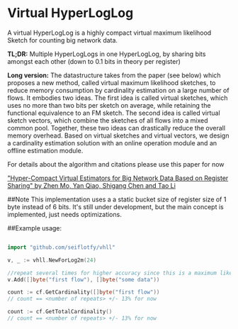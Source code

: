 # Virtual HyperLogLog

A virtual HyperLogLog is a highly compact virtual maximum likelihood Sketch for counting big network data.

<b>TL;DR:</b> Multiple HyperLogLogs in one HyperLogLog, by sharing bits amongst each other (down to 0.1 bits in theory per register)

<b>Long version:</b>
The datastructure takes from the paper (see below) which proposes a new method, called virtual maximum likelihood sketches, to reduce memory consumption by cardinality estimation on a large number of flows. It embodies two ideas. The first idea is called virtual sketches, which uses no more than two bits per sketch on average, while retaining the functional equivalence to an FM sketch. The second idea is called virtual sketch vectors, which combine the sketches of all flows into a mixed common pool. Together, these two ideas can drastically reduce the overall memory overhead. Based on virtual sketches and virtual vectors, we design a cardinality estimation solution with an online operation module and an offline estimation module.


For details about the algorithm and citations please use this paper for now

["Hyper-Compact Virtual Estimators for Big Network Data Based on Register Sharing" by Zhen Mo, Yan Qiao, Shigang Chen and Tao Li](http://www.cise.ufl.edu/~min/paper/sigmetrics15.pdf)

##Note
This implementation uses a a static bucket size of register size of 1 byte instead of 6 bits. It's still under development, but the main concept is implemented, just needs optimizations.

##Example usage:
```go

import "github.com/seiflotfy/vhll"

v, _ := vhll.NewForLog2m(24)

//repeat several times for higher accuracy since this is a maximum likelihood sketch
v.Add([]byte("first flow"), []byte("some data")) 

count := cf.GetCardinality([]byte("first flow"))
// count == <number of repeats> +/- 13% for now

count := cf.GetTotalCardinality()
// count == <number of repeats> +/- 13% for now

```
